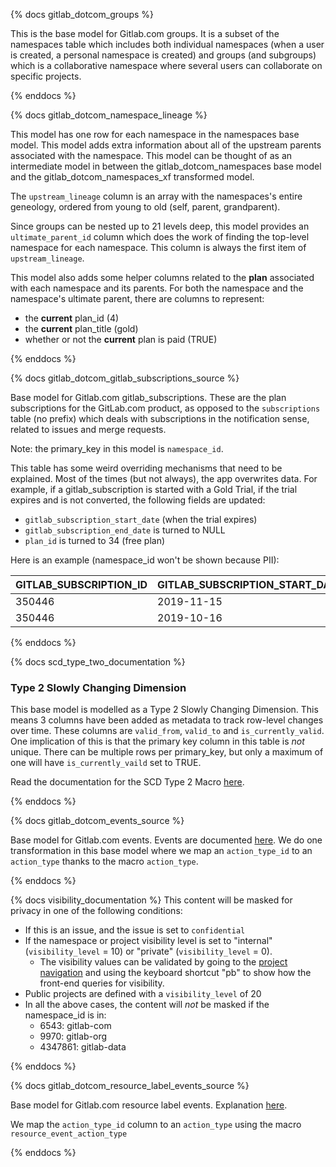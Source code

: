 {% docs gitlab_dotcom_groups %}

This is the base model for Gitlab.com groups. It is a subset of the namespaces table which includes both individual namespaces (when a user is created, a personal namespace is created) and groups (and subgroups) which is a collaborative namespace where several users can collaborate on specific projects.

{% enddocs %}


{% docs gitlab_dotcom_namespace_lineage %}

This model has one row for each namespace in the namespaces base model. This model adds extra information about all of the upstream parents associated with the namespace. This model can be thought of as an intermediate model in between the gitlab_dotcom_namespaces base model and the gitlab_dotcom_namespaces_xf transformed model. 

The `upstream_lineage` column is an array with the namespaces's entire geneology, ordered from young to old (self, parent, grandparent).  

Since groups can be nested up to 21 levels deep, this model provides an `ultimate_parent_id` column which does the work of finding the top-level namespace for each namespace.  This column is always the first item of `upstream_lineage`.  

This model also adds some helper columns related to the **plan** associated with each namespace and its parents. For both the namespace and the namespace's ultimate parent, there are columns to represent:
* the **current** plan_id (4)
* the **current** plan_title (gold)
* whether or not the **current** plan is paid (TRUE)

{% enddocs %}


{% docs gitlab_dotcom_gitlab_subscriptions_source %}

Base model for Gitlab.com gitlab_subscriptions. These are the plan subscriptions for the GitLab.com product, as opposed to the `subscriptions` table (no prefix) which deals with subscriptions in the notification sense, related to issues and merge requests.

Note: the primary_key in this model is `namespace_id`.

This table has some weird overriding mechanisms that need to be explained. Most of the times (but not always), the app overwrites data. For example, if a gitlab_subscription is started with a Gold Trial, if the trial expires and is not converted, the following fields are updated:

* `gitlab_subscription_start_date` (when the trial expires)
* `gitlab_subscription_end_date` is turned to NULL
* `plan_id` is turned to 34 (free plan)

Here is an example (namespace_id won't be shown because PII):

| GITLAB_SUBSCRIPTION_ID | GITLAB_SUBSCRIPTION_START_DATE | GITLAB_SUBSCRIPTION_END_DATE | GITLAB_SUBSCRIPTION_TRIAL_ENDS_ON | PLAN_ID | IS_TRIAL |
|------------------------|--------------------------------|------------------------------|-----------------------------------|---------|----------|
| 350446                 | 2019-11-15                     | NULL                         | 2019-11-15                        | 34      | FALSE    |
| 350446                 | 2019-10-16                     | 2019-11-15                   | 2019-11-15                        | 4       | TRUE     |

{% enddocs %}


{% docs scd_type_two_documentation %}
<br/>
### Type 2 Slowly Changing Dimension
This base model is modelled as a Type 2 Slowly Changing Dimension. This means 3 columns have been added as metadata to track row-level changes over time. These columns are `valid_from`, `valid_to` and `is_currently_valid`. One implication of this is that the primary key column in this table is *not* unique. There can be multiple rows per primary_key, but only a maximum of one will have `is_currently_vaild` set to TRUE. 

Read the documentation for the SCD Type 2 Macro [here](https://gitlab.com/gitlab-data/analytics/blob/master/transform/snowflake-dbt/macros/README.md#scd_type_2).

{% enddocs %}


{% docs gitlab_dotcom_events_source %}

Base model for Gitlab.com events. Events are documented [here](https://docs.gitlab.com/ee/api/events.html).
We do one transformation in this base model where we map an `action_type_id` to an `action_type` thanks to the macro `action_type`.

{% enddocs %}


{% docs visibility_documentation %}
This content will be masked for privacy in one of the following conditions:
 * If this is an issue, and the issue is set to `confidential`
 * If the namespace or project visibility level is set to "internal" (`visibility_level` = 10) or "private" (`visibility_level` = 0).
    * The visibility values can be validated by going to the [project navigation](https://gitlab.com/explore) and using the keyboard shortcut "pb" to show how the front-end queries for visibility.
 * Public projects are defined with a `visibility_level` of 20   
 * In all the above cases,  the content will *not* be masked if the namespace_id is in:
   * 6543: gitlab-com
   * 9970: gitlab-org
   * 4347861: gitlab-data  

{% enddocs %}

{% docs gitlab_dotcom_resource_label_events_source %}

Base model for Gitlab.com resource label events. Explanation [here](https://docs.gitlab.com/ee/api/resource_label_events.html). 

We map the `action_type_id` column to an `action_type` using the macro `resource_event_action_type`

{% enddocs %}
